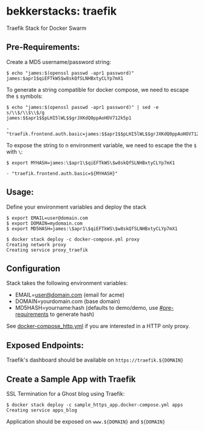 # bekkerstacks: traefik
Traefik Stack for Docker Swarm

## Pre-Requirements:

Create a MD5 username/password string:

```
$ echo "james:$(openssl passwd -apr1 password)"
james:$apr1$qiEFTkWS$w8skQfSLNHBxtyCLYp7mX1
```

To generate a string compatible for docker compose, we need to escape the `$` symbols:

```
$ echo "james:$(openssl passwd -apr1 password)" | sed -e s/\\$/\\$\\$/g
james:$$apr1$$pLHI5lWL$$grJXKdQ0ppAoHOV712k5p1

- "traefik.frontend.auth.basic=james:$$apr1$$pLHI5lWL$$grJXKdQ0ppAoHOV712k5p1"
```

To expose the string to n environment variable, we need to escape the the `$` with `\`:

```
$ export MYHASH=james:\$apr1\$qiEFTkWS\$w8skQfSLNHBxtyCLYp7mX1

- "traefik.frontend.auth.basic=${MYHASH}"
```

## Usage:

Define your environment variables and deploy the stack

```
$ export EMAIL=user@domain.com
$ export DOMAIN=mydomain.com
$ export MD5HASH=james:\$apr1\$qiEFTkWS\$w8skQfSLNHBxtyCLYp7mX1

$ docker stack deploy -c docker-compose.yml proxy
Creating network proxy
Creating service proxy_traefik
```

## Configuration

Stack takes the following environment variables:

- EMAIL=user@domain.com (email for acme)
- DOMAIN=yourdomain.com (base domain)
- MD5HASH=yourname:hash (defaults to demo/demo, use [#pre-requirements](#pre-requirements) to generate hash)

See [docker-compose_http.yml](docker-compose_http.yml) if you are interested in a HTTP only proxy.

## Exposed Endpoints:

Traefik's dashboard should be available on `https://traefik.${DOMAIN}`

## Create a Sample App with Traefik

SSL Termination for a Ghost blog using Traefik:

```
$ docker stack deploy -c sample_https_app.docker-compose.yml apps
Creating service apps_blog
```

Application should be exposed on `www.${DOMAIN}` and `${DOMAIN}`
